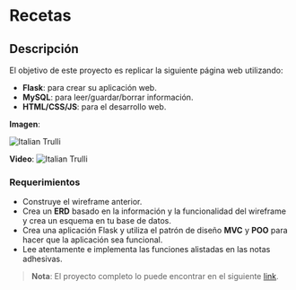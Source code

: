 # Recetas

## Descripción 
El objetivo de este proyecto es replicar la siguiente página web utilizando:

* **Flask**: para crear su aplicación web.
* **MySQL**: para leer/guardar/borrar información.
* **HTML/CSS/JS**: para el desarrollo web.

**Imagen**:

<img src="../recetas_con_flask_mysql/images/recetas.png" alt="Italian Trulli">

**Video**:
<img src="../recetas_con_flask_mysql/images/recetas.gif" alt="Italian Trulli">

### Requerimientos

- Construye el wireframe anterior.
- Crea un **ERD** basado en la información y la funcionalidad del wireframe y crea un esquema en tu base de datos.
- Crea una aplicación Flask y utiliza el patrón de diseño **MVC** y **POO** para hacer que la aplicación sea funcional.
- Lee atentamente e implementa las funciones alistadas en las notas adhesivas.

> **Nota**: El proyecto completo lo puede encontrar en el siguiente [link](https://github.com/vcanalesp/portafolio/tree/main/docs/projects/WebDevelopment/recetas_con_flask_mysql).
